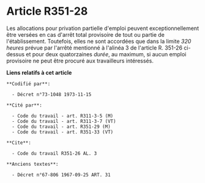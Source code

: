 # Article R351-28

Les allocations pour privation partielle d'emploi peuvent exceptionnellement être versées en cas d'arrêt total provisoire de
tout ou partie de l'établissement. Toutefois, elles ne sont accordées que dans la limite *320 heures* prévue par l'arrêté
mentionné à l'alinéa 3 de l'article R. 351-26 ci-dessus et pour deux quatorzaines *durée*, au maximum, si aucun emploi
provisoire ne peut être procuré aux travailleurs intéressés.

**Liens relatifs à cet article**

	**Codifié par**:

	  - Décret n°73-1048 1973-11-15

	**Cité par**:

	  - Code du travail - art. R311-3-5 (M)
	  - Code du travail - art. R311-3-7 (VT)
	  - Code du travail - art. R351-29 (M)
	  - Code du travail - art. R351-33 (VT)

	**Cite**:

	  - Code du travail R351-26 AL. 3

	**Anciens textes**:

	  - Décret n°67-806 1967-09-25 ART. 31
